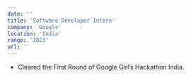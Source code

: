 ```yaml
---
date: ''
title: 'Software Developer Intern'
company: 'Google'
location: 'India'
range: '2023'
url: ''
---
```


- Cleared the First Round of Google Girl’s Hackathon India.


